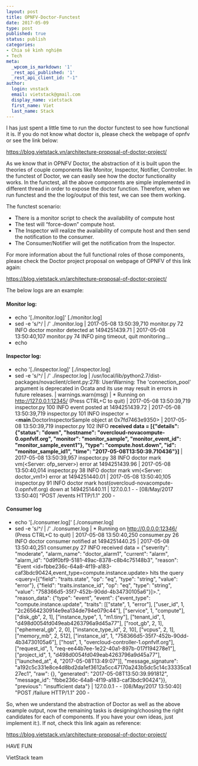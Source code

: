 ```yaml
---
layout: post
title: OPNFV-Doctor-Functest
date: 2017-05-09
type: post
published: true
status: publish
categories:
- Chia sẻ kinh nghiệm
- Tech
meta:
  _wpcom_is_markdown: '1'
  _rest_api_published: '1'
  _rest_api_client_id: "-1"
author:
  login: vnstack
  email: vietstack@gmail.com
  display_name: vietstack
  first_name: Viet
  last_name: Stack
---
```



I has just spent a little time to run the doctor functest to see how functional it is. If you do not know what doctor is, please check the webpage of opnfv or see the link below:

https://blog.vietstack.vn/architecture-proposal-of-doctor-project/

As we know that in OPNFV Doctor, the abstraction of it is built upon the theories of couple components like Monitor, Inspector, Notifier, Controller. In the functest of Doctor, we can easily see how the doctor functionality works. In the functest, all the above components are simple implemented in different thread in order to expose the doctor function. Therefore, when we run functest and the the log/output of this test, we can see them working. 

The functest scenario:

- There is a monitor script to check the availability of compute host
- The test will “force-down” compute host.
- The Inspector will realize the availability of compute host and then send the notification to the consumer.
- The Consumer/Notifier will get the notification from the Inspector.

For more information about the full functional roles of those components, please check the Doctor project proposal on webpage of OPNFV of this link again:

https://blog.vietstack.vn/architecture-proposal-of-doctor-project/


The below logs are an example:

#### Monitor log:


+ echo '[./monitor.log]'
[./monitor.log]
+ sed -e 's/^/ | /' ./monitor.log
 | 2017-05-08 13:50:39,710 monitor.py 72 INFO   doctor monitor detected at 1494251439.71
 | 2017-05-08 13:50:40,107 monitor.py 74 INFO   ping timeout, quit monitoring...
+ echo

#### Inspector log:

+ echo '[./inspector.log]'
[./inspector.log]
+ sed -e 's/^/ | /' ./inspector.log
 | /usr/local/lib/python2.7/dist-packages/novaclient/client.py:278: UserWarning: The 'connection_pool' argument is deprecated in Ocata and its use may result in errors in future releases.
 |   warnings.warn(msg)
 |  * Running on http://127.0.0.1:12345/ (Press CTRL+C to quit)
 | 2017-05-08 13:50:39,719 inspector.py 100 INFO   event posted at 1494251439.72
 | 2017-05-08 13:50:39,719 inspector.py 101 INFO   inspector = <__main__.DoctorInspectorSample object at 0x7fd7463e9350>
 | 2017-05-08 13:50:39,719 inspector.py 102 INFO   **received data = [{"details": {"status": "down", "hostname": "overcloud-novacompute-0.opnfvlf.org", "monitor": "monitor_sample", "monitor_event_id": "monitor_sample_event1"}, "type": "compute.host.down", "id": "monitor_sample_id1", "time": "2017-05-08T13:50:39.710436"}]**
 | 2017-05-08 13:50:39,957 inspector.py 38 INFO   doctor mark vm(<Server: ofp_server>) error at 1494251439.96
 | 2017-05-08 13:50:40,014 inspector.py 38 INFO   doctor mark vm(<Server: doctor_vm1>) error at 1494251440.01
 | 2017-05-08 13:50:40,105 inspector.py 91 INFO   doctor mark host(overcloud-novacompute-0.opnfvlf.org) down at 1494251440.11
 | 127.0.0.1 - - [08/May/2017 13:50:40] "POST /events HTTP/1.1" 200 -


#### Consumer log

+ echo '[./consumer.log]'
[./consumer.log]
+ sed -e 's/^/ | /' ./consumer.log
 |  * Running on http://0.0.0.0:12346/ (Press CTRL+C to quit)
 | 2017-05-08 13:50:40,250 consumer.py 26 INFO   doctor consumer notified at 1494251440.25
 | 2017-05-08 13:50:40,251 consumer.py 27 INFO   received data = {"severity": "moderate", "alarm_name": "doctor_alarm1", "current": "alarm", "alarm_id": "0d9f0bf9-5181-49ac-8378-c8b4c75148b3", "reason": "Event <id=fbbe236c-64a8-4f19-a183-caf3bdc90424,event_type=compute.instance.update> hits the query <query=[{\"field\": \"traits.state\", \"op\": \"eq\", \"type\": \"string\", \"value\": \"error\"}, {\"field\": \"traits.instance_id\", \"op\": \"eq\", \"type\": \"string\", \"value\": \"758366d5-35f7-452b-90dd-4b34730105a6\"}]>.", "reason_data": {"type": "event", "event": {"event_type": "compute.instance.update", "traits": [["state", 1, "error"], ["user_id", 1, "2c26564230914e9ea134de794e079c44"], ["service", 1, "compute"], ["disk_gb", 2, 1], ["instance_type", 1, "m1.tiny"], ["tenant_id", 1, "d498d0054fd049eab4263796a9d45a77"], ["root_gb", 2, 1], ["ephemeral_gb", 2, 0], ["instance_type_id", 2, 10], ["vcpus", 2, 1], ["memory_mb", 2, 512], ["instance_id", 1, "758366d5-35f7-452b-90dd-4b34730105a6"], ["host", 1, "overcloud-controller-1.opnfvlf.org"], ["request_id", 1, "req-ee44b7ee-1e22-40a1-897b-017f194278e1"], ["project_id", 1, "d498d0054fd049eab4263796a9d45a77"], ["launched_at", 4, "2017-05-08T13:49:07"]], "message_signature": "a192c5c331e8ce4d8bd2da1ef3612a5cc47170a243b5dc5c14c33335ca127ec1", "raw": {}, "generated": "2017-05-08T13:50:39.991812", "message_id": "fbbe236c-64a8-4f19-a183-caf3bdc90424"}}, "previous": "insufficient data"}
 | 127.0.0.1 - - [08/May/2017 13:50:40] "POST /failure HTTP/1.1" 200 -


So, when we understand the abstraction of Doctor as well as the above example output, now the remaining tasks is designing/choosing the right candidates for each of components. If you have your own ideas, just implement it:). If not, check this link again as reference:

https://blog.vietstack.vn/architecture-proposal-of-doctor-project/



HAVE FUN

VietStack team
